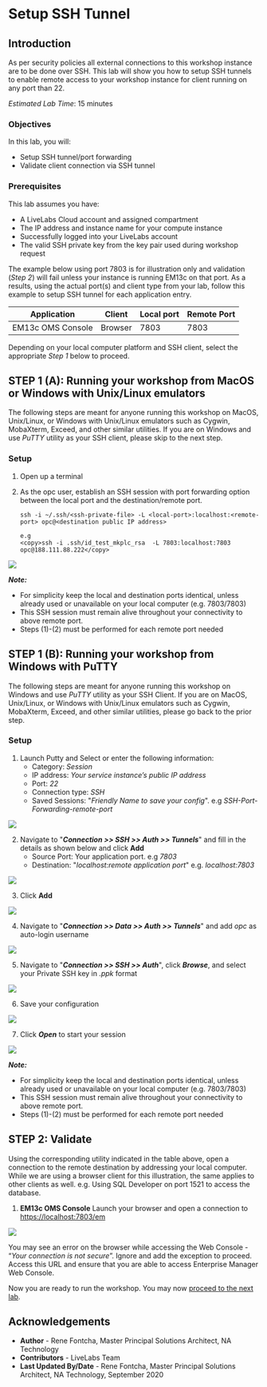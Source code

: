 # Setup SSH Tunnel

## Introduction
As per security policies all external connections to this workshop instance are to be done over SSH. This lab will show you how to setup SSH tunnels to enable remote access to your workshop instance for client running on any port than 22.

*Estimated Lab Time*: 15 minutes

### Objectives
In this lab, you will:
* Setup SSH tunnel/port forwarding
* Validate client connection via SSH tunnel

### Prerequisites
This lab assumes you have:
- A LiveLabs Cloud account and assigned compartment
- The IP address and instance name for your compute instance
- Successfully logged into your LiveLabs account
- The valid SSH private key from the key pair used during workshop request

The example below using port 7803 is for illustration only and validation (*Step 2*) will fail unless your instance is running EM13c on that port. As a results, using the actual port(s) and client type from your lab, follow this example to setup SSH tunnel for each application entry.

| Application              | Client                             | Local port | Remote Port|
|--------------------------|------------------------------------|------------|------------|
| EM13c OMS Console        | Browser                            | 7803       | 7803       |

Depending on your local computer platform and SSH client, select the appropriate *Step 1* below to proceed.

## **STEP 1 (A):** Running your workshop from MacOS or Windows with Unix/Linux emulators
The following steps are meant for anyone running this workshop on MacOS, Unix/Linux, or Windows with Unix/Linux emulators such as Cygwin, MobaXterm, Exceed, and other similar utilities. If you are on Windows and use *PuTTY* utility as your SSH client, please skip to the next step.

### **Setup**
1.  Open up a terminal
2.  As the opc user, establish an SSH session with port forwarding option between the local port and the destination/remote port.

    ````
    ssh -i ~/.ssh/<ssh-private-file> -L <local-port>:localhost:<remote-port> opc@<destination public IP address>
    ````

    ````
    e.g
    <copy>ssh -i .ssh/id_test_mkplc_rsa  -L 7803:localhost:7803 opc@188.111.88.222</copy>
    ````

  ![](./images/em-ssh-forward-term.png " ")

  ***Note:***
   - For simplicity keep the local and destination ports identical, unless already used or unavailable on your local computer (e.g. 7803/7803)
   - This SSH session must remain alive throughout your connectivity to above remote port.
   - Steps (1)-(2) must be performed for each remote port needed

## **STEP 1 (B):** Running your workshop from Windows with PuTTY
The following steps are meant for anyone running this workshop on Windows and use *PuTTY* utility as your SSH Client. If you are on MacOS, Unix/Linux, or Windows with Unix/Linux emulators such as Cygwin, MobaXterm, Exceed, and other similar utilities, please go back to the prior step.

### **Setup**
1. Launch Putty and Select or enter the following information:
    - Category: _Session_
    - IP address: _Your service instance’s public IP address_
    - Port: _22_
    - Connection type: _SSH_
    - Saved Sessions: "_Friendly Name to save your config_". e.g _SSH-Port-Forwarding-remote-port_

  ![](./images/em-ssh-forward-putty-1.png " ")

2. Navigate to "***Connection >> SSH >> Auth >> Tunnels***" and fill in the details as shown below and click **Add**
    - Source Port: Your application port. e.g _7803_
    - Destination: "_localhost:remote application port_" e.g. _localhost:7803_

  ![](./images/em-ssh-forward-putty-2.png " ")

3. Click **Add**

  ![](./images/em-ssh-forward-putty-3.png " ")

4. Navigate to "***Connection >> Data >> Auth >> Tunnels***" and add *opc* as auto-login username  

  ![](./images/em-ssh-forward-putty-4.png " ")

5. Navigate to "***Connection >> SSH >> Auth***", click ***Browse***, and select your Private SSH key in *.ppk* format

  ![](./images/em-ssh-forward-putty-5.png " ")

6. Save your configuration

  ![](./images/em-ssh-forward-putty-6.png " ")

7. Click ***Open*** to start your session

  ![](./images/em-ssh-forward-putty-7.png " ")

 ***Note:***
   - For simplicity keep the local and destination ports identical, unless already used or unavailable on your local computer (e.g. 7803/7803)
   - This SSH session must remain alive throughout your connectivity to above remote port.
   - Steps (1)-(2) must be performed for each remote port needed

## **STEP 2:** Validate
Using the corresponding utility indicated in the table above, open a connection to the remote destination by addressing your local computer. While we are using a browser client for this illustration, the same applies to other clients as well. e.g. Using SQL Developer on port 1521 to access the database.  

1. **EM13c OMS Console**
Launch your browser and open a connection to [https://localhost:7803/em](https://localhost:7803/em)

  ![](./images/em-ssh-forward-console.png " ")

You may see an error on the browser while accessing the Web Console - “*Your connection is not secure*”. Ignore and add the exception to proceed. Access this URL and ensure that you are able to access Enterprise Manager Web Console.

Now you are ready to run the workshop. You may now [proceed to the next lab](#next).

## Acknowledgements
- **Author** - Rene Fontcha, Master Principal Solutions Architect, NA Technology
- **Contributors** - LiveLabs Team
- **Last Updated By/Date** - Rene Fontcha, Master Principal Solutions Architect, NA Technology, September 2020

